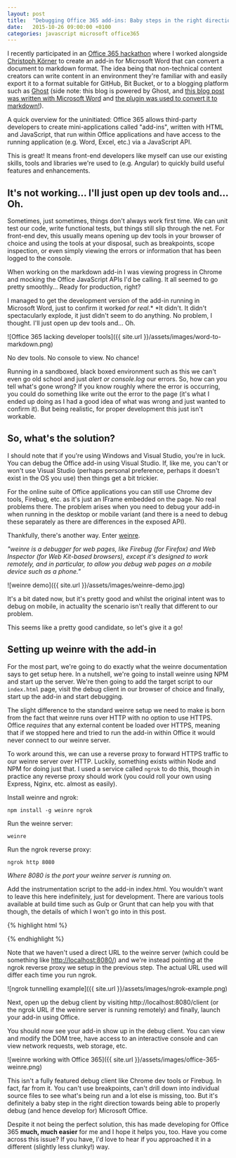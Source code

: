 ```yaml
---
layout: post
title:  "Debugging Office 365 add-ins: Baby steps in the right direction"
date:   2015-10-26 09:00:00 +0100
categories: javascript microsoft office365
---
```

I recently participated in an [Office 365 hackathon](http://angularconnect2015.devpost.com/) where I worked alongside [Christoph Körner](https://twitter.com/ChrisiKrnr) to create an add-in for Microsoft Word that can convert a document to markdown format. The idea being that non-technical content creators can write content in an environment they're familiar with and easily export it to a format suitable for GitHub, Bit Bucket, or to a blogging platform such as [Ghost](https://ghost.org/) (side note: this blog is powered by Ghost, and [this blog post was written with Microsoft Word](https://boxuk2-my.sharepoint.com/personal/tom_seldon_boxuk2_onmicrosoft_com/_layouts/15/guestaccess.aspx?guestaccesstoken=7dDNrABoLdfpmVOKT726SVijzRBAzqqyfc0Khud4hS0%3d&docid=0300456621fa4468795d8008ddcae87eb) and [the plugin was used to convert it to markdown!](https://en.wikipedia.org/wiki/Eating_your_own_dog_food)).

A quick overview for the uninitiated: Office 365 allows third-party developers to create mini-applications called "add-ins", written with HTML and JavaScript, that run within Office applications and have access to the running application (e.g. Word, Excel, etc.) via a JavaScript API.

This is great! It means front-end developers like myself can use our existing skills, tools and libraries we're used to (e.g. Angular) to quickly build useful features and enhancements.

## It's not working... I'll just open up dev tools and... Oh.

Sometimes, just sometimes, things don't always work first time. We can unit test our code, write functional tests, but things still slip through the net. For front-end dev, this usually means opening up dev tools in your browser of choice and using the tools at your disposal, such as breakpoints, scope inspection, or even simply viewing the errors or information that has been logged to the console.

When working on the markdown add-in I was viewing progress in Chrome and mocking the Office JavaScript APIs I'd be calling. It all seemed to go pretty smoothly... Ready for production, right?

I managed to get the development version of the add-in running in Microsoft Word, just to confirm it worked *for real*.* *It didn't. It didn't spectacularly explode, it just didn't seem to do anything. No problem, I thought. I'll just open up dev tools and... Oh.

![Office 365 lacking developer tools]({{ site.url }}/assets/images/word-to-markdown.png)

No dev tools. No console to view. No chance!

Running in a sandboxed, black boxed environment such as this we can't even go old school and just *alert or console.log* our errors. So, how can you tell what's gone wrong? If you know roughly where the error is occurring, you could do something like write out the error to the page (it's what I ended up doing as I had a good idea of what was wrong and just wanted to confirm it). But being realistic, for proper development this just isn't workable.

## So, what's the solution?

I should note that if you're using Windows and Visual Studio, you're in luck. You can debug the Office add-in using Visual Studio. If, like me, you can't or won't use Visual Studio (perhaps personal preference, perhaps it doesn't exist in the OS you use) then things get a bit trickier.

For the online suite of Office applications you can still use Chrome dev tools, Firebug, etc. as it's just an IFrame embedded on the page. No real problems there. The problem arises when you need to debug your add-in when running in the desktop or mobile variant (and there is a need to debug these separately as there are differences in the exposed API).

Thankfully, there's another way. Enter [weinre](https://people.apache.org/~pmuellr/weinre-docs/latest/Home.html).

*"weinre is a debugger for web pages, like Firebug (for Firefox) and Web Inspector (for Web Kit-based browsers), except it's designed to work remotely, and in particular, to allow you debug web pages on a mobile device such as a phone."*

![weinre demo]({{ site.url }}/assets/images/weinre-demo.jpg)

It's a bit dated now, but it's pretty good and whilst the original intent was to debug on mobile, in actuality the scenario isn't really that different to our problem.

This seems like a pretty good candidate, so let's give it a go!

## Setting up weinre with the add-in

For the most part, we're going to do exactly what the weinre documentation says to get setup here. In a nutshell, we're going to install weinre using NPM and start up the server. We're then going to add the target script to our `index.html` page, visit the debug client in our browser of choice and finally, start up the add-in and start debugging.

The slight difference to the standard weinre setup we need to make is born from the fact that weinre runs over HTTP with no option to use HTTPS. Office *requires* that any external content be loaded over HTTPS, meaning that if we stopped here and tried to run the add-in within Office it would never connect to our weinre server.

To work around this, we can use a reverse proxy to forward HTTPS traffic to our weinre server over HTTP. Luckily, something exists within Node and NPM for doing just that. I used a service called `ngrok` to do this, though in practice any reverse proxy should work (you could roll your own using Express, Nginx, etc. almost as easily).

Install weinre and ngrok:

`npm install -g weinre ngrok`

Run the weinre server:

`weinre`

Run the ngrok reverse proxy:

`ngrok http 8080`

*Where 8080 is the port your weinre server is running on.*

Add the instrumentation script to the add-in index.html. You wouldn't want to leave this here indefinitely, just for development. There are various tools available at build time such as Gulp or Grunt that can help you with that though, the details of which I won't go into in this post.

{% highlight html %}
<body>

<!-- the rest of your page / app -->

<script src="https://tq5p18ad.ngrok.io/target/target-script-min.js"></script>

</body>
{% endhighlight %}

Note that we haven't used a direct URL to the weinre server (which could be something like <http://localhost:8080/>) and we're instead pointing at the ngrok reverse proxy we setup in the previous step. The actual URL used will differ each time you run ngrok.

![ngrok tunnelling example]({{ site.url }}/assets/images/ngrok-example.png)

Next, open up the debug client by visiting http://localhost:8080/client (or the ngrok URL if the weinre server is running remotely) and finally, launch your add-in using Office.

You should now see your add-in show up in the debug client. You can view and modify the DOM tree, have access to an interactive console and can view network requests, web storage, etc.

![weinre working with Office 365]({{ site.url }}/assets/images/office-365-weinre.png)

This isn't a fully featured debug client like Chrome dev tools or Firebug. In fact, far from it. You can't use breakpoints, can't drill down into individual source files to see what's being run and a lot else is missing, too. But it's definitely a baby step in the right direction towards being able to properly debug (and hence develop for) Microsoft Office.

Despite it not being the perfect solution, this has made developing for Office 365 **much, much easier** for me and I hope it helps you, too. Have you come across this issue? If you have, I'd love to hear if you approached it in a different (slightly less clunky!) way.